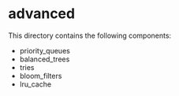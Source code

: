 # advanced

This directory contains the following components:
- priority_queues
- balanced_trees
- tries
- bloom_filters
- lru_cache
